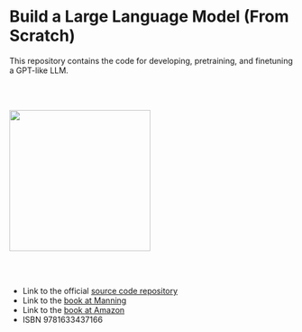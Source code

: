 # Build a Large Language Model (From Scratch)

This repository contains the code for developing, pretraining, and finetuning a GPT-like LLM.

<br>
<br>

<a href="https://amzn.to/4fqvn0D"><img src="https://sebastianraschka.com/images/LLMs-from-scratch-images/cover.jpg?123" width="250px"></a>

<br>
<br>

- Link to the official [source code repository](https://github.com/rasbt/LLMs-from-scratch)
- Link to the [book at Manning](http://mng.bz/orYv)
- Link to the [book at Amazon](https://www.amazon.com/gp/product/1633437167)
- ISBN 9781633437166

<br>
<br>
